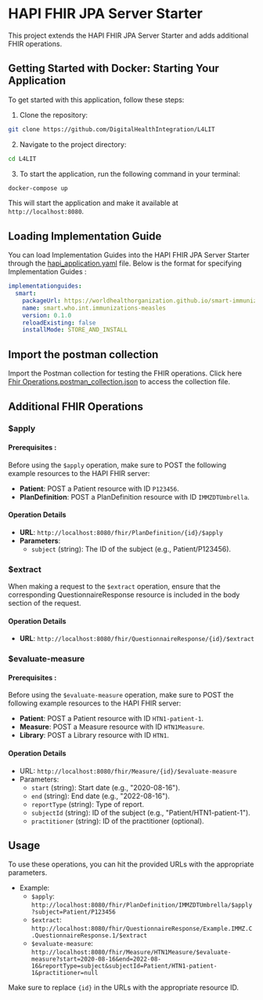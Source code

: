 # HAPI FHIR JPA Server Starter

This project extends the HAPI FHIR JPA Server Starter and adds additional FHIR operations.



## Getting Started with Docker: Starting Your Application

To get started with this application, follow these steps:

1. Clone the repository:

```bash
git clone https://github.com/DigitalHealthIntegration/L4LIT
```

2. Navigate to the project directory:

```bash
cd L4LIT
```

3. To start the application, run the following command in your terminal:

```bash
docker-compose up 
```

This will start the application and make it available at `http://localhost:8080`.


## Loading Implementation Guide

You can load Implementation Guides into the HAPI FHIR JPA Server Starter through the [hapi_application.yaml](https://github.com/DigitalHealthIntegration/L4LIT/blob/main/configs/hapi_application.yaml) file. Below is the format for specifying Implementation Guides :

```yaml
implementationguides:
  smart:
    packageUrl: https://worldhealthorganization.github.io/smart-immunizations-measles/package.tgz
    name: smart.who.int.immunizations-measles
    version: 0.1.0
    reloadExisting: false
    installMode: STORE_AND_INSTALL
```

## Import the postman collection 


Import the Postman collection for testing the FHIR operations. Click here [Fhir Operations.postman_collection.json](https://github.com/DigitalHealthIntegration/L4LIT/blob/main/Fhir%20Operations.postman_collection.json) to access the collection file.


## Additional FHIR Operations

### $apply

#### **Prerequisites :**

Before using the `$apply` operation, make sure to POST the following example resources to the HAPI FHIR server:

- **Patient**: POST a Patient resource with ID `P123456`.
- **PlanDefinition**: POST a PlanDefinition resource with ID `IMMZDTUmbrella`.

#### Operation Details

- **URL**: `http://localhost:8080/fhir/PlanDefinition/{id}/$apply`
- **Parameters**:
  - `subject` (string): The ID of the subject (e.g., Patient/P123456).

### $extract

When making a request to the `$extract` operation, ensure that the corresponding QuestionnaireResponse resource is included in the body section of the request.

#### Operation Details

- **URL**: `http://localhost:8080/fhir/QuestionnaireResponse/{id}/$extract`


### $evaluate-measure

#### **Prerequisites :**

Before using the `$evaluate-measure` operation, make sure to POST the following example resources to the HAPI FHIR server:

- **Patient**: POST a Patient resource with ID `HTN1-patient-1`.
- **Measure**: POST a Measure resource with ID `HTN1Measure`.
- **Library**: POST a Library resource with ID `HTN1`.

#### Operation Details

- URL: `http://localhost:8080/fhir/Measure/{id}/$evaluate-measure`
- Parameters:
    - `start` (string): Start date (e.g., "2020-08-16").
    - `end` (string): End date (e.g., "2022-08-16").
    - `reportType` (string): Type of report.
    - `subjectId` (string): ID of the subject (e.g., "Patient/HTN1-patient-1").
    - `practitioner` (string): ID of the practitioner (optional).

## Usage
To use these operations, you can hit the provided URLs with the appropriate parameters.

- Example:
    - `$apply`: `http://localhost:8080/fhir/PlanDefinition/IMMZDTUmbrella/$apply?subject=Patient/P123456`
    - `$extract`: `http://localhost:8080/fhir/QuestionnaireResponse/Example.IMMZ.C.QuestionnaireResponse.1/$extract`
    - `$evaluate-measure`: `http://localhost:8080/fhir/Measure/HTN1Measure/$evaluate-measure?start=2020-08-16&end=2022-08-16&reportType=subject&subjectId=Patient/HTN1-patient-1&practitioner=null`

Make sure to replace `{id}` in the URLs with the appropriate resource ID.
